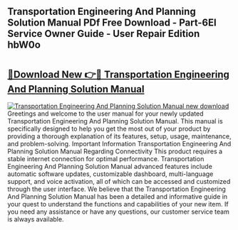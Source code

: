 ## Transportation Engineering And Planning Solution Manual PDf Free Download - Part-6El Service Owner Guide - User Repair Edition hbW0o

# <h2><a href="http://bc77494.oget.top/?id=Transportation+Engineering+And+Planning+Solution+Manual">🔗Download New 👉🔴 Transportation Engineering And Planning Solution Manual</a></h2>

[![Transportation Engineering And Planning Solution Manual new download](https://i.imgur.com/5g1atiW.png)](http://bc77494.oget.top/?id=Transportation+Engineering+And+Planning+Solution+Manual)
Greetings and welcome to the user manual for your newly updated Transportation Engineering And Planning Solution Manual. This manual is specifically designed to help you get the most out of your product by providing a thorough explanation of its features, setup, usage, maintenance, and problem-solving. Important Information Transportation Engineering And Planning Solution Manual Regarding Connectivity This product requires a stable internet connection for optimal performance. Transportation Engineering And Planning Solution Manual advanced features include automatic software updates, customizable dashboard, multi-language support, and voice activation, all of which can be accessed and customized through the user interface. We believe that the Transportation Engineering And Planning Solution Manual has been a detailed and informative guide in your quest to understand the functions and capabilities of your new item. If you need any assistance or have any questions, our customer service team is always available.
